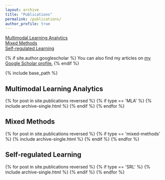 ```yaml
---
layout: archive
title: "Publications"
permalink: /publications/
author_profile: true
---
```


[Multimodal Learning Analytics](#multimodal-learning-analytics)\
[Mixed Methods](#mixed-methods)\
[Self-regulated Learning](#SRL)

{% if site.author.googlescholar %}
  You can also find my articles on <u><a href="{{site.author.googlescholar}}">my Google Scholar profile</a>.</u>
{% endif %}

{% include base_path %}

## Multimodal Learning Analytics
{% for post in site.publications reversed %}
  {% if type == 'MLA' %}
      {% include archive-single.html %}
  {% endif %}
{% endfor %}


## Mixed Methods
{% for post in site.publications reversed %}
  {% if type == 'mixed-methods' %}
      {% include archive-single.html %}
  {% endif %}
{% endfor %}


## Self-regulated Learning
{% for post in site.publications reversed %}
  {% if type == 'SRL' %}
      {% include archive-single.html %}
  {% endif %}
{% endfor %}
